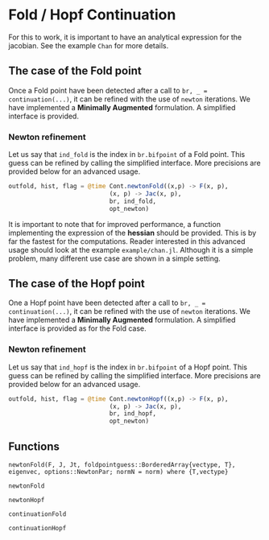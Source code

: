 # Fold / Hopf Continuation

For this to work, it is important to have an analytical expression for the jacobian. See the example `Chan` for more details.

## The case of the Fold point

Once a Fold point have been detected after a call to `br, _ = continuation(...)`, it can be refined with the use of `newton` iterations. We have implemented a **Minimally Augmented** formulation. A simplified interface is provided.

### Newton refinement

Let us say that `ind_fold` is the index in `br.bifpoint` of a Fold point. This guess can be refined by calling the simplified interface. More precisions are provided below for an advanced usage.

```julia
outfold, hist, flag = @time Cont.newtonFold((x,p) -> F(x, p),
							(x, p) -> Jac(x, p),
							br, ind_fold,
							opt_newton)
```

It is important to note that for improved performance, a function implementing the expression of the **hessian** should be provided. This is by far the fastest for the computations. Reader interested in this advanced usage should look at the example `example/chan.jl`. Although it is a simple problem, many different use case are shown in a simple setting.

## The case of the Hopf point

One a Hopf point have been detected after a call to `br, _ = continuation(...)`, it can be refined with the use of `newton` iterations. We have implemented a **Minimally Augmented** formulation. A simplified interface is provided as for the Fold case.

### Newton refinement

Let us say that `ind_hopf` is the index in `br.bifpoint` of a Hopf point. This guess can be refined by calling the simplified interface. More precisions are provided below for an advanced usage.

```julia
outfold, hist, flag = @time Cont.newtonHopf((x,p) -> F(x, p),
							(x, p) -> Jac(x, p),
							br, ind_hopf,
							opt_newton)
```


## Functions

```@docs
newtonFold(F, J, Jt, foldpointguess::BorderedArray{vectype, T}, eigenvec, options::NewtonPar; normN = norm) where {T,vectype}
```

```@docs
newtonFold
```

```@docs
newtonHopf
```


```@docs
continuationFold
```

```@docs
continuationHopf
```
